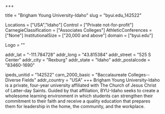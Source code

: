 
+++

title = "Brigham Young University-Idaho"
slug = "byui.edu_142522"

Locations = ["USA","Idaho"]
Control = ["Private not-for-profit"]
CarnegieClassification = ["Associates Colleges"]
AthleticConferences = ["None"]
InstitutionalSize = ["20,000 and above"]
domain = ["byui.edu"]

Logo = ""

addr_lat = "-111.784728"
addr_long = "43.815384"
addr_street = "525 S Center"
addr_city = "Rexburg"
addr_state = "Idaho"
addr_postalcode = "83460-1690"

ipeds_unitid = "142522"
carn_2000_basic = "Baccalaureate Colleges--Diverse Fields"
addr_country = "USA"
+++
    Brigham Young University-Idaho is a private, four-year university affiliated with The Church of Jesus Christ of Latter-day Saints. Guided by that affiliation, BYU-Idaho seeks to create a wholesome learning environment in which students can strengthen their commitment to their faith and receive a quality education that prepares them for leadership in the home, the community, and the workplace.

